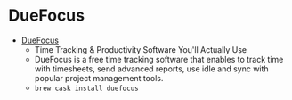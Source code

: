 # DueFocus
- [DueFocus](https://duefocus.com/)
  -  Time Tracking & Productivity Software You'll Actually Use
  - DueFocus is a free time tracking software that enables to track time with timesheets, send advanced reports, use idle and sync with popular project management tools.
  - `brew cask install duefocus`
